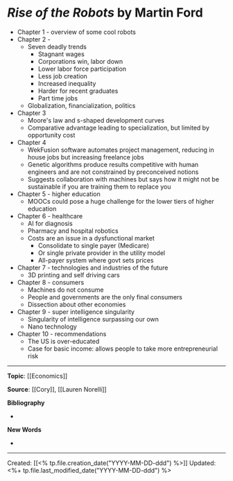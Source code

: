 
# *Rise of the Robots* by Martin Ford

* Chapter 1 - overview of some cool robots
* Chapter 2 - 
    * Seven deadly trends
        * Stagnant wages
        * Corporations win, labor down
        * Lower labor force participation
        * Less job creation
        * Increased inequality 
        * Harder for recent graduates
        * Part time jobs
    * Globalization, financialization, politics
* Chapter 3
    * Moore's law and s-shaped development curves
    * Comparative advantage leading to specialization, but limited by opportunity cost
* Chapter 4
    * WekFusion software automates project management, reducing in house jobs but increasing freelance jobs
    * Genetic algorithms produce results competitive with human engineers and are not constrained by preconceived notions 
    * Suggests collaboration with machines but says how it might not be sustainable if you are training them to replace you 
* Chapter 5 - higher education
    * MOOCs could pose a huge challenge for the lower tiers of higher education 
* Chapter 6 - healthcare 
    * AI for diagnosis
    * Pharmacy and hospital robotics
    * Costs are an issue in a dysfunctional market
        * Consolidate to single payer (Medicare)
        * Or single private provider in the utility model
        * All-payer system where govt sets prices
* Chapter 7 - technologies and industries of the future 
    * 3D printing and self driving cars 
* Chapter 8 - consumers 
    * Machines do not consume
    * People and governments are the only final consumers 
    * Dissection about other economies 
* Chapter 9 - super intelligence singularity 
    * Singularity of intelligence surpassing our own
    * Nano technology 
* Chapter 10 - recommendations
    * The US is over-educated
    * Case for basic income: allows people to take more entrepreneurial risk



--- 
**Topic**: [[Economics]]

**Source**: [[Cory]], [[Lauren Norelli]]

**Bibliography**

- 

**New Words**

- 

---
Created: [[<% tp.file.creation_date("YYYY-MM-DD-ddd") %>]]
Updated: <%+ tp.file.last_modified_date("YYYY-MM-DD-ddd") %>
